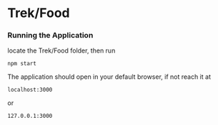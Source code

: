 # Trek/Food

### Running the Application
locate the Trek/Food folder, then run 
```
npm start
```

The application should open in your default browser, if not reach it at 
```
localhost:3000
```
or
```
127.0.0.1:3000
```



